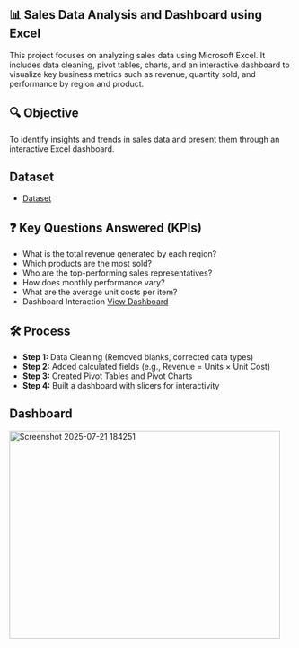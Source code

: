 ## 📊 Sales Data Analysis and Dashboard using Excel

This project focuses on analyzing sales data using Microsoft Excel. It includes data cleaning, pivot tables, charts, and an interactive dashboard to visualize key business metrics such as revenue, quantity sold, and performance by region and product.

## 🔍 Objective
To identify insights and trends in sales data and present them through an interactive Excel dashboard.

## Dataset
- <a href="https://github.com/anushkumar-1/Bike-Buyers-Analysis-Dashboard-using-Excel/blob/main/Excel%20Project%20Dataset.xlsx">Dataset</a>

## ❓ Key Questions Answered (KPIs)
- What is the total revenue generated by each region?
- Which products are the most sold?
- Who are the top-performing sales representatives?
- How does monthly performance vary?
- What are the average unit costs per item?
- Dashboard Interaction <a href="https://github.com/anushkumar-1/Bike-Buyers-Analysis-Dashboard-using-Excel/blob/main/Screenshot%202025-07-21%20184251.png">View Dashboard</a>

## 🛠️ Process
- **Step 1:** Data Cleaning (Removed blanks, corrected data types)
- **Step 2:** Added calculated fields (e.g., Revenue = Units × Unit Cost)
- **Step 3:** Created Pivot Tables and Pivot Charts
- **Step 4:** Built a dashboard with slicers for interactivity

## Dashboard
<img width="482" height="371" alt="Screenshot 2025-07-21 184251" src="https://github.com/user-attachments/assets/c7d8ec49-1d57-4db5-8420-e7fb43975dda" />
